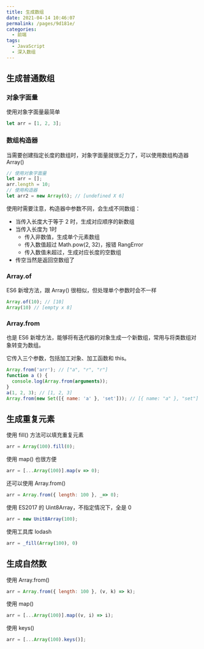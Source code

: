 ```yaml
---
title: 生成数组
date: 2021-04-14 10:46:07
permalink: /pages/9d181e/
categories:
  - 前端
tags:
  - JavaScript
  - 深入数组
---
```

## 生成普通数组
### 对象字面量
使用对象字面量最简单
```js
let arr = [1, 2, 3];
```

### 数组构造器
当需要创建指定长度的数组时，对象字面量就很乏力了，可以使用数组构造器 Array()
```js
// 使用对象字面量
let arr = [];
arr.length = 10;
// 使用构造器
let arr2 = new Array(6); // [undefined X 6]
```
使用时需要注意，构造器中参数不同，会生成不同数组：
- 当传入长度大于等于 2 时，生成对应顺序的新数组
- 当传入长度为 1时
  - 传入非数值，生成单个元素数组
  - 传入数值超过 Math.pow(2, 32)，报错 RangError
  - 传入数值未超过，生成对应长度的空数组
- 传空当然是返回空数组了

### Array.of
ES6 新增方法，跟 Array() 很相似，但处理单个参数时会不一样
```js
Array.of(10); // [10]
Array(10) // [empty x 8]
```

### Array.from
也是 ES6 新增方法，能够将有迭代器的对象生成一个新数组，常用与将类数组对象转变为数组。

它传入三个参数，包括加工对象、加工函数和 this。
```js
Array.from('arr'); // ["a", "r", "r"]
function a () {
  console.log(Array.from(arguments));
}
a(1, 2, 3); // [1, 2, 3]
Array.from(new Set([{ name: 'a' }, 'set'])); // [{ name: "a" }, "set"]
```

## 生成重复元素
使用 fill() 方法可以填充重复元素
```javascript
arr = Array(100).fill(0);
```
使用 map() 也很方便
```javascript
arr = [...Array(100)].map(v => 0);
```
还可以使用 Array.from()
```javascript
arr = Array.from({ length: 100 }, _=> 0);
```
使用 ES2017 的 Uint8Array，不指定情况下，全是 0
```javascript
arr = new Unit8Array(100);
```
使用工具库 lodash
```javascript
arr = _fill(Array(100), 0)
```

## 生成自然数
使用 Array.from()
```javascript
arr = Array.from({ length: 100 }, (v, k) => k);
```
使用 map()
```javascript
arr = [...Array(100)].map((v, i) => i);
```
使用 keys()
```javascript
arr = [...Array(100).keys()];
```